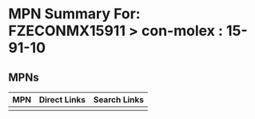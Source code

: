 



# MPN Summary For: FZECONMX15911 > con-molex : 15-91-10

## MPNs
  

|MPN|Direct Links|Search Links|
| :--- | :--- | :--- |
||||
